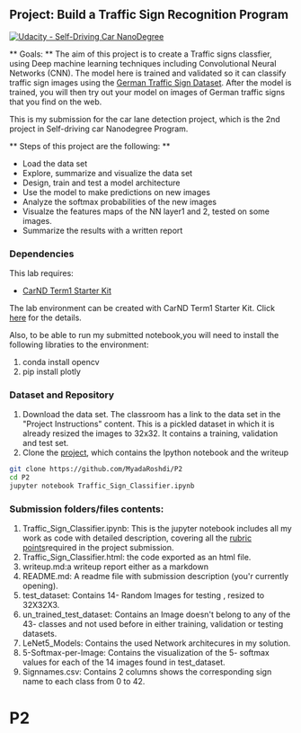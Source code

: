 ## Project: Build a Traffic Sign Recognition Program
[![Udacity - Self-Driving Car NanoDegree](https://s3.amazonaws.com/udacity-sdc/github/shield-carnd.svg)](http://www.udacity.com/drive)

** Goals: ** The aim of this project is to create a Traffic signs classfier, using Deep machine learning techniques including Convolutional Neural Networks (CNN). The model here is trained and validated so it can classify traffic sign images using the [German Traffic Sign Dataset](https://d17h27t6h515a5.cloudfront.net/topher/2017/February/5898cd6f_traffic-signs-data/traffic-signs-data.zip). After the model is trained, you will then try out your model on images of German traffic signs that you find on the web.

This is my submission for the car lane detection project, which is the 2nd project in Self-driving car Nanodegree Program. 


** Steps of this project are the following: **
* Load the data set
* Explore, summarize and visualize the data set
* Design, train and test a model architecture
* Use the model to make predictions on new images
* Analyze the softmax probabilities of the new images
* Visualze the features maps of the NN layer1 and 2, tested on some images.
* Summarize the results with a written report

### Dependencies
This lab requires:

* [CarND Term1 Starter Kit](https://github.com/udacity/CarND-Term1-Starter-Kit)

The lab environment can be created with CarND Term1 Starter Kit. Click [here](https://github.com/udacity/CarND-Term1-Starter-Kit/blob/master/README.md) for the details.

Also, to be able to run my submitted notebook,you will need to install the following libraties to the environment:
1. conda install opencv
2. pip install plotly

### Dataset and Repository

1. Download the data set. The classroom has a link to the data set in the "Project Instructions" content. This is a pickled dataset in which it is already resized the images to 32x32. It contains a training, validation and test set.
2. Clone the [project](https://github.com/MyadaRoshdi/P2), which contains the Ipython notebook and the writeup 
```sh
git clone https://github.com/MyadaRoshdi/P2
cd P2
jupyter notebook Traffic_Sign_Classifier.ipynb
```

### Submission folders/files contents:

1. Traffic_Sign_Classifier.ipynb: This is the jupyter notebook includes all my work as code with detailed description, covering all the [rubric points](https://review.udacity.com/#!/rubrics/481/view)required in the project submission.
2. Traffic_Sign_Classifier.html: the code exported as an html file.
3. writeup.md:a writeup report either as a markdown 
4. README.md: A readme file with submission description (you'r currently opening).
5. test_dataset: Contains 14- Random Images for testing , resized to 32X32X3. 
6. un_trained_test_dataset: Contains an Image doesn't belong to any of the 43- classes and not used before in either training, validation or testing datasets.
7. LeNet5_Models: Contains the used Network architecures in my solution. 
8. 5-Softmax-per-Image: Contains the visualization of the 5- softmax values for each of the 14 images found in test_dataset.
9. Signnames.csv: Contains 2 columns shows the corresponding sign name to each class from 0 to 42.



# P2
